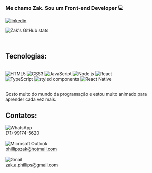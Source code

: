 ### Me chamo Zak. Sou um Front-end Developer 💻

[![linkedin](https://img.shields.io/badge/LinkedIn-0077B5?style=for-the-badge&logo=linkedin&logoColor=white)](https://www.linkedin.com/in/zak-almeida-phillips-5a789366/)

![Zak's GitHub stats](https://github-readme-stats.vercel.app/api?username=ZakAP&show_icons=true&theme=radical)

<br/>

## Tecnologias: 

<div style="display: inline_block"><br/>
  <img aling="center" alt="HTML5" src="https://img.shields.io/badge/HTML5-E34F26?style=for-the-badge&logo=html5&logoColor=white"/>
  <img aling="center" alt="CSS3" src="https://img.shields.io/badge/CSS3-1572B6?style=for-the-badge&logo=css3&logoColor=white"/>
  <img aling="center" alt="JavaScript" src="https://img.shields.io/badge/JavaScript-F7DF1E?style=for-the-badge&logo=javascript&logoColor=black"/>
  <img aling="center" alt="Node.js" src="https://img.shields.io/badge/Node.js-43853D?style=for-the-badge&logo=node.js&logoColor=white"/>
  <img aling="center" alt="React" src="https://img.shields.io/badge/React-20232A?style=for-the-badge&logo=react&logoColor=61DAFB"/><br/>
  <img aling="center" alt="TypeScript" src="https://img.shields.io/badge/TypeScript-007ACC?style=for-the-badge&logo=typescript&logoColor=white"/>
  <img aling="center" alt="styled components" src="https://img.shields.io/badge/styled--components-DB7093?style=for-the-badge&logo=styled-components&logoColor=white"/>
  <img aling="center" alt="React Native" src="https://img.shields.io/badge/React_Native-20232A?style=for-the-badge&logo=react&logoColor=61DAFB"/>
</div>
<br/>

 Gosto muito do mundo da programação e estou muito animado para aprender cada vez mais.

## Contatos:
![WhatsApp](https://img.shields.io/badge/WhatsApp-25D366?style=for-the-badge&logo=whatsapp&logoColor=white)  <br/>
(71) 99174-5620
<br/>
<br/>
![Microsoft Outlook](https://img.shields.io/badge/Microsoft_Outlook-0078D4?style=for-the-badge&logo=microsoft-outlook&logoColor=white)  <br/>
 phillipszak@hotmail.com
 <br/>
 <br/>
![Gmail](https://img.shields.io/badge/Gmail-D14836?style=for-the-badge&logo=gmail&logoColor=white)  <br/>
 zak.a.phillips@gmail.com
